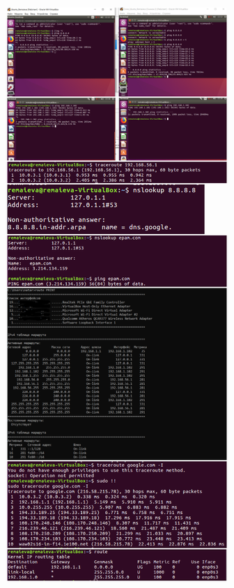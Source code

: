 ![alt text](/m6/task6.1/Linux6a.1.PNG) <br />
![alt text](/m6/task6.1/Linux6a.2.PNG) <br />
![alt text](/m6/task6.1/Linux6a.2.1.PNG) <br />
![alt text](/m6/task6.1/Linux6a.3.PNG) <br />
![alt text](/m6/task6.1/Linux6a.4.PNG) <br />
![alt text](/m6/task6.1/Linux6a.5.PNG) <br />
![alt text](/m6/task6.1/Linux6a.6.PNG) <br />
![alt text](/m6/task6.1/Linux6a.7.PNG) <br />

